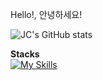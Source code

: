 Hello!, 안녕하세요!

![JC's GitHub stats](https://github-readme-stats.vercel.app/api?username=Seojun-Park&show_icons=true&theme=radical)


**Stacks**<br />
[![My Skills](https://skillicons.dev/icons?i=js,ts,html,css,react,gitlab,nodejs,nestjs,graphql)](https://skillicons.dev)